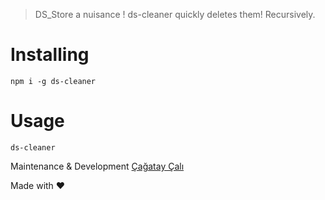> DS_Store a nuisance ! ds-cleaner quickly deletes them!
Recursively.




# Installing

```
npm i -g ds-cleaner
```

# Usage

```
ds-cleaner
```

Maintenance & Development [Çağatay Çalı](http://github.com/cagataycali)

Made with :heart:
